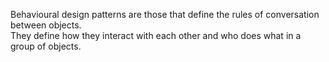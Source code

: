 Behavioural design patterns are those that define the rules of conversation between objects.  
They define how they interact with each other and who does what in a group of objects.